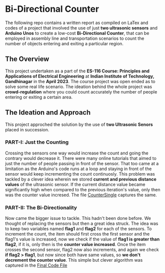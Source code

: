 # Bi-Directional Counter
The following repo contains a written report as compiled on LaTex and codes of a project that involved the use of just **two ultrasonic sensors** and **Arduino Unos**
to create a low-cost **Bi-Directional Counter**, that can be employed in assembly line and transportation scenarios to count the number of objects entering and exiting a particular region.

## The Overview
This project undertaken as a part of the **ES-116 Course: Principles and Applications of Electrical Engineering** at **Indian Institute of Technology, Gandhinagar** in the **April 2023**.
The course project was open ended as to solve some real life scenario. The ideation behind the whole project was **crowd-regulation** where you could count accurately
the number of people entering or exiting a certain area. 

## The Ideation and Approach
This project approched the solution by the use of **two Ultrasonic Senors** placed in succession.

### PART-I: Just the Counting
Crossing the sensors one way would increase the count and going the contrary would decrease it. There were many online tutorials that aimed to just the number of
people passing in front of the sensor. That too came at a limitation as the Arduino's code runs at a loop and staying in front of the sensor would keep incrementing the count continuosly.
This problem was tackled by a clever idea wherein we stored **current and previous distance values** of the ultrasonic sensor. If the current distance value became significantly high when compared to the previous iteration's value, only then was the counter value incresed.
The file [CounterSingle](CounterSingle.ino) captures the same. 

### PART-II: The Bi-Directionality
Now came the bigger issue to tackle. This hadn't been done before. We thought of replacing the sensors but then a great idea struck. The idea was to keep two variables named **flag1** and **flag2** for each of the sensors. To increment the count, the item should first cross the first sensor and the flag1's value is increased, now we check if the value of **flag1 is greater than flag2**, if it is, only then is the **counter value increased**. Once the item crosses the second sensor, flag2 now also increments, and again we check **if flag2 > flag1**, but now since both have same values, so **we don't decrement the counter value**. This simple but clever algorithm was captured in the [Final Code File](BiDirectional-Final.ino)
